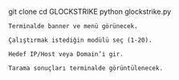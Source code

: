 git clone <repo-link>
cd GLOCKSTRIKE
python glockstrike.py

    Terminalde banner ve menü görünecek.

    Çalıştırmak istediğin modülü seç (1-20).

    Hedef IP/Host veya Domain’i gir.

    Tarama sonuçları terminalde görüntülenecek.
